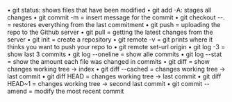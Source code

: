 • git status: shows files that have been modified • git add -A: stages
all changes • git commit -m = insert message for the commit • git
checkout --. = restores everything from the last commitment • git push =
uploading the repo to the Github server • git pull = getting the latest
changes from the server • git init = create a repository • git remote -v
= git prints where it thinks you want to push your repo to • git remote
set-url origin • git log -3 = show last 3 commits • git log --oneline =
show alle commits • git log --stat = show the amount each file was
changed in commits • git diff = show changes working tree -&gt; index •
git diff --cached = changes working tree -&gt; last commit • git diff
HEAD = changes working tree -&gt; last commit • git diff HEAD~1 =
changes working tree -&gt; second last commit • git commit --amend =
modify the most recent commit
